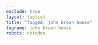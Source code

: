 ```yaml
---
exclude: true
layout: taglist
title: "Tagged: john brown house"
tagname: john brown house
robots: noindex
---
```

